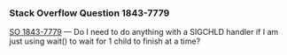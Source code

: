 ### Stack Overflow Question 1843-7779

[SO 1843-7779](https://stackoverflow.com/q/18437779) &mdash;
Do I need to do anything with a SIGCHLD handler if I am just using wait() to wait for 1 child to finish at a time?
